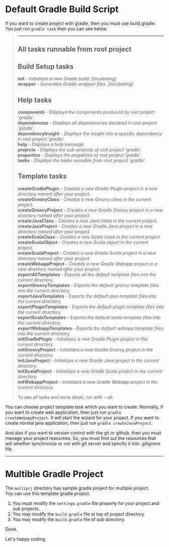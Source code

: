 # Default Gradle Build Script

If you want to create project with gradle, then you must use build.gradle.
You just run `gradle task` then you can see below.

> ------------------------------------------------------------
> All tasks runnable from root project
> ------------------------------------------------------------
>
> Build Setup tasks
> -----------------
> **init** - _Initializes a new Gradle build. [incubating]_  
> **wrapper** - _Generates Gradle wrapper files. [incubating]_
>
> Help tasks
> ----------
> **components** - _Displays the components produced by root project 'gradle'._  
> **dependencies** - _Displays all dependencies declared in root project 'gradle'._  
> **dependencyInsight** - _Displays the insight into a specific dependency in root project 'gradle'._  
> **help** - _Displays a help message_  
> **projects** - _Displays the sub-projects of root project 'gradle'._  
> **properties** - _Displays the properties of root project 'gradle'._  
> **tasks** - _Displays the tasks runnable from root project 'gradle'._  
>
> Template tasks
> --------------
> **createGradlePlugin** - _Creates a new Gradle Plugin project in a new directory named after your project._  
> **createGroovyClass** - _Creates a new Groovy class in the current project._  
> **createGroovyProject** - _Creates a new Gradle Groovy project in a new directory named after your project._  
> **createJavaClass** - _Creates a new Java class in the current project._  
> **createJavaProject** - _Creates a new Gradle Java project in a new directory named after your project._  
> **createScalaClass** - _Creates a new Scala class in the current project._  
> **createScalaObject** - _Creates a new Scala object in the current project._  
> **createScalaProject** - _Creates a new Gradle Scala project in a new directory named after your project._  
> **createWebappProject** - _Creates a new Gradle Webapp project in a new directory named after your project._  
> **exportAllTemplates** - _Exports all the default template files into the current directory._  
> **exportGroovyTemplates** - _Exports the default groovy template files into the current directory._  
> **exportJavaTemplates** - _Exports the default java template files into the current directory._  
> **exportPluginTemplates** - _Exports the default plugin template files into the current directory._  
> **exportScalaTemplates** - _Exports the default scala template files into the current directory._  
> **exportWebappTemplates** - _Exports the default webapp template files into the current directory._  
> **initGradlePlugin** - _Initializes a new Gradle Plugin project in the current directory._  
> **initGroovyProject** - _Initializes a new Gradle Groovy project in the current directory._  
> **initJavaProject** - _Initializes a new Gradle Java project in the current directory._  
> **initScalaProject** - _Initializes a new Gradle Scala project in the current directory._  
> **initWebappProject** - _Initializes a new Gradle Webapp project in the current directory._  
>
> To see all tasks and more detail, run with --all.

You can choose project template task which you want to create.
Normally, if you want to create web application, then just run `gradle createWebappProject`. It will start the wizard for your project.
If you want to create normal java application, then just run `gradle createJavaProject`.

And also if you want to version control with the git or github, then you must manage your project resources. So, you must find out the resources that will whether synchronize or not with git server and specify it into .gitignore file.

---

# Multible Gradle Project

The `multiprj` directory has sample gradle project for multiple project.  
You can use this template gradle project.  

1. You must modify the `settings.gradle` file properly for your project and sub projects.
2. You may modify the `build.gradle` file at top of project directory.
3. You may modify the `build.gradle` file of sub directory.

Done.


Let's happy coding.
